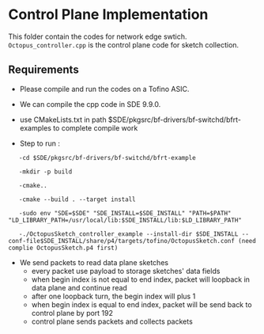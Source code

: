 # Control Plane Implementation

This folder contain the codes for network edge swtich. ``Octopus_controller.cpp`` is the control plane code for sketch collection.

## Requirements

- Please compile and run the codes on a Tofino ASIC.

- We can compile the cpp code in SDE 9.9.0.

- use CMakeLists.txt in path $SDE/pkgsrc/bf-drivers/bf-switchd/bfrt-examples to complete compile work

- Step to run :

```
   -cd $SDE/pkgsrc/bf-drivers/bf-switchd/bfrt-example

   -mkdir -p build

   -cmake..

   -cmake --build . --target install

   -sudo env "SDE=$SDE" "SDE_INSTALL=$SDE_INSTALL" "PATH=$PATH" "LD_LIBRARY_PATH=/usr/local/lib:$SDE_INSTALL/lib:$LD_LIBRARY_PATH"
   
   -./OctopusSketch_controller_example --install-dir $SDE_INSTALL --conf-file$SDE_INSTALL/share/p4/targets/tofino/OctopusSketch.conf (need complie OctopusSketch.p4 first)
```

- We send packets to read data plane sketches
   - every packet use payload to storage sketches' data fields
   - when begin index is not equal to end index, packet will loopback in data plane and continue read
   - after one loopback turn, the begin index will plus 1
   - when begin index is equal to end index, packet will be send back to control plane by port 192
   - control plane sends packets and collects packets
